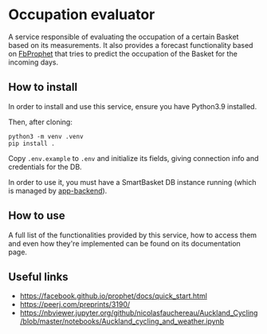 # Occupation evaluator

A service responsible of evaluating the occupation of a certain Basket based on its measurements.
It also provides a forecast functionality based on [FbProphet](https://facebook.github.io/prophet/) that tries to predict
the occupation of the Basket for the incoming days.

## How to install

In order to install and use this service, ensure you have Python3.9 installed.

Then, after cloning:
```
python3 -m venv .venv
pip install .
```

Copy `.env.example` to `.env` and initialize its fields, giving connection info and credentials for the DB.

In order to use it, you must have a SmartBasket DB instance running (which is managed by [app-backend](https://github.com/smarter-play/app-backend/)).

## How to use

A full list of the functionalities provided by this service, how to access them and even how they're implemented can be found on its documentation page.

## Useful links

- https://facebook.github.io/prophet/docs/quick_start.html
- https://peerj.com/preprints/3190/
- https://nbviewer.jupyter.org/github/nicolasfauchereau/Auckland_Cycling/blob/master/notebooks/Auckland_cycling_and_weather.ipynb
